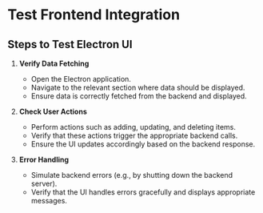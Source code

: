 # Test Frontend Integration

## Steps to Test Electron UI

1. **Verify Data Fetching**
   - Open the Electron application.
   - Navigate to the relevant section where data should be displayed.
   - Ensure data is correctly fetched from the backend and displayed.

2. **Check User Actions**
   - Perform actions such as adding, updating, and deleting items.
   - Verify that these actions trigger the appropriate backend calls.
   - Ensure the UI updates accordingly based on the backend response.

3. **Error Handling**
   - Simulate backend errors (e.g., by shutting down the backend server).
   - Verify that the UI handles errors gracefully and displays appropriate messages.
